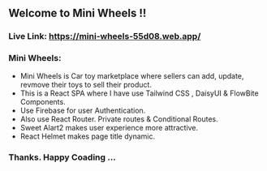 ## Welcome to Mini Wheels !!

### Live Link: https://mini-wheels-55d08.web.app/

### Mini Wheels:

* Mini Wheels is Car toy marketplace where sellers can add, update, revmove their toys to sell their product. 
* This is a React SPA where I have use Tailwind CSS , DaisyUI & FlowBite Components.
* Use Firebase for user Authentication.
* Also use React Router. Private routes & Conditional Routes.
* Sweet Alart2 makes user experience more attractive.
* React Helmet makes page title dynamic.

### Thanks. Happy Coading ...